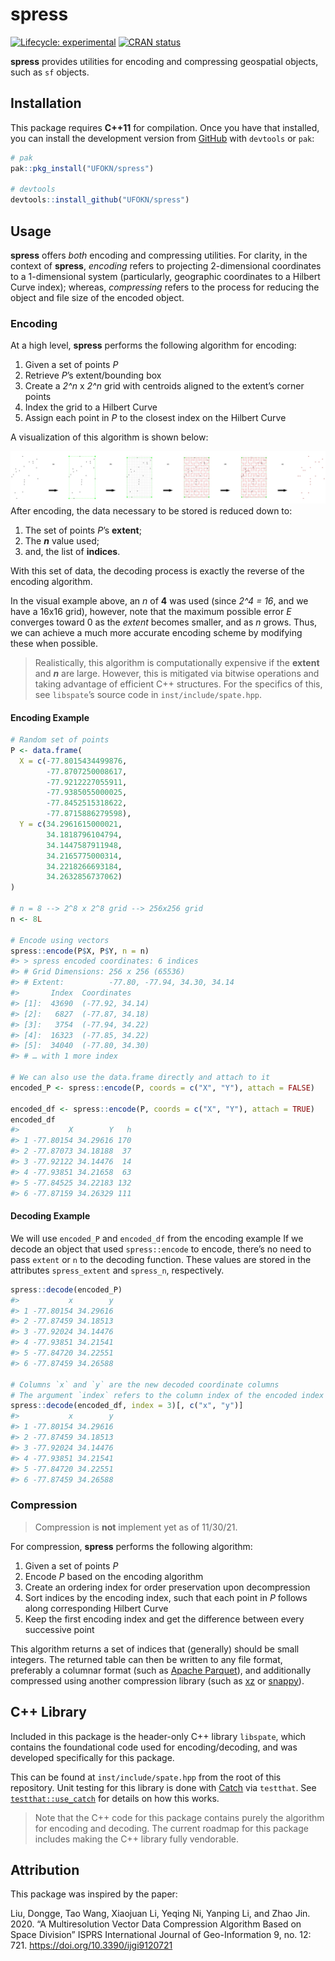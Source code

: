 
<!-- README.md is generated from README.Rmd. Please edit that file -->

# spress

<!-- badges: start -->

[![Lifecycle:
experimental](https://img.shields.io/badge/lifecycle-experimental-orange.svg)](https://lifecycle.r-lib.org/articles/stages.html#experimental)
[![CRAN
status](https://www.r-pkg.org/badges/version/spress)](https://CRAN.R-project.org/package=spress)
<!-- badges: end -->

**spress** provides utilities for encoding and compressing geospatial
objects, such as `sf` objects.

## Installation

This package requires **C++11** for compilation. Once you have that
installed, you can install the development version from
[GitHub](https://github.com/) with `devtools` or `pak`:

``` r
# pak
pak::pkg_install("UFOKN/spress")

# devtools
devtools::install_github("UFOKN/spress")
```

## Usage

**spress** offers *both* encoding and compressing utilities. For
clarity, in the context of **spress**, *encoding* refers to projecting
2-dimensional coordinates to a 1-dimensional system (particularly,
geographic coordinates to a Hilbert Curve index); whereas, *compressing*
refers to the process for reducing the object and file size of the
encoded object.

### Encoding

At a high level, **spress** performs the following algorithm for
encoding:

1.  Given a set of points *P*
2.  Retrieve *P*’s extent/bounding box
3.  Create a *2^n* x *2^n* grid with centroids aligned to the extent’s
    corner points
4.  Index the grid to a Hilbert Curve
5.  Assign each point in *P* to the closest index on the Hilbert Curve

A visualization of this algorithm is shown below:

![](man/figures/process.png) After encoding, the data necessary to be
stored is reduced down to:

1.  The set of points *P*’s **extent**;
2.  The ***n*** value used;
3.  and, the list of **indices**.

With this set of data, the decoding process is exactly the reverse of
the encoding algorithm.

In the visual example above, an *n* of **4** was used (since *2^4 = 16*,
and we have a 16x16 grid), however, note that the maximum possible error
*E* converges toward 0 as the *extent* becomes smaller, and as *n*
grows. Thus, we can achieve a much more accurate encoding scheme by
modifying these when possible.

> Realistically, this algorithm is computationally expensive if the
> **extent** and ***n*** are large. However, this is mitigated via
> bitwise operations and taking advantage of efficient C++ structures.
> For the specifics of this, see `libspate`’s source code in
> `inst/include/spate.hpp`.

#### Encoding Example

``` r
# Random set of points
P <- data.frame(
  X = c(-77.8015434499876,
        -77.8707250008617,
        -77.9212227055911,
        -77.9385055000025,
        -77.8452515318622,
        -77.8715886279598),
  Y = c(34.2961615000021,
        34.1818796104794,
        34.1447587911948,
        34.2165775000314,
        34.2218266693184,
        34.2632856737062)
)

# n = 8 --> 2^8 x 2^8 grid --> 256x256 grid
n <- 8L

# Encode using vectors
spress::encode(P$X, P$Y, n = n)
#> > spress encoded coordinates: 6 indices
#> # Grid Dimensions: 256 x 256 (65536)
#> # Extent:          -77.80, -77.94, 34.30, 34.14
#>       Index  Coordinates
#> [1]:  43690  (-77.92, 34.14)
#> [2]:   6827  (-77.87, 34.18)
#> [3]:   3754  (-77.94, 34.22)
#> [4]:  16323  (-77.85, 34.22)
#> [5]:  34040  (-77.80, 34.30)
#> # … with 1 more index

# We can also use the data.frame directly and attach to it
encoded_P <- spress::encode(P, coords = c("X", "Y"), attach = FALSE)

encoded_df <- spress::encode(P, coords = c("X", "Y"), attach = TRUE)
encoded_df
#>           X        Y   h
#> 1 -77.80154 34.29616 170
#> 2 -77.87073 34.18188  37
#> 3 -77.92122 34.14476  14
#> 4 -77.93851 34.21658  63
#> 5 -77.84525 34.22183 132
#> 6 -77.87159 34.26329 111
```

#### Decoding Example

We will use `encoded_P` and `encoded_df` from the encoding example If we
decode an object that used `spress::encode` to encode, there’s no need
to pass `extent` or `n` to the decoding function. These values are
stored in the attributes `spress_extent` and `spress_n`, respectively.

``` r
spress::decode(encoded_P)
#>           x        y
#> 1 -77.80154 34.29616
#> 2 -77.87459 34.18513
#> 3 -77.92024 34.14476
#> 4 -77.93851 34.21541
#> 5 -77.84720 34.22551
#> 6 -77.87459 34.26588

# Columns `x` and `y` are the new decoded coordinate columns
# The argument `index` refers to the column index of the encoded index values
spress::decode(encoded_df, index = 3)[, c("x", "y")]
#>           x        y
#> 1 -77.80154 34.29616
#> 2 -77.87459 34.18513
#> 3 -77.92024 34.14476
#> 4 -77.93851 34.21541
#> 5 -77.84720 34.22551
#> 6 -77.87459 34.26588
```

### Compression

> Compression is **not** implement yet as of 11/30/21.

For compression, **spress** performs the following algorithm:

1.  Given a set of points *P*
2.  Encode *P* based on the encoding algorithm
3.  Create an ordering index for order preservation upon decompression
4.  Sort indices by the encoding index, such that each point in *P*
    follows along corresponding Hilbert Curve
5.  Keep the first encoding index and get the difference between every
    successive point

This algorithm returns a set of indices that (generally) should be small
integers. The returned table can then be written to any file format,
preferably a columnar format (such as [Apache
Parquet](https://parquet.apache.org/)), and additionally compressed
using another compression library (such as [xz](https://tukaani.org/xz/)
or [snappy](https://github.com/google/snappy)).

## C++ Library

Included in this package is the header-only C++ library `libspate`,
which contains the foundational code used for encoding/decoding, and was
developed specifically for this package.

This can be found at `inst/include/spate.hpp` from the root of this
repository. Unit testing for this library is done with
[Catch](https://github.com/catchorg/Catch2) via `testthat`. See
[`testthat::use_catch`](https://testthat.r-lib.org/reference/use_catch.html)
for details on how this works.

> Note that the C++ code for this package contains purely the algorithm
> for encoding and decoding. The current roadmap for this package
> includes making the C++ library fully vendorable.

## Attribution

This package was inspired by the paper:

Liu, Dongge, Tao Wang, Xiaojuan Li, Yeqing Ni, Yanping Li, and Zhao Jin.
2020. “A Multiresolution Vector Data Compression Algorithm Based on
Space Division” ISPRS International Journal of Geo-Information 9, no.
12: 721. <https://doi.org/10.3390/ijgi9120721>
